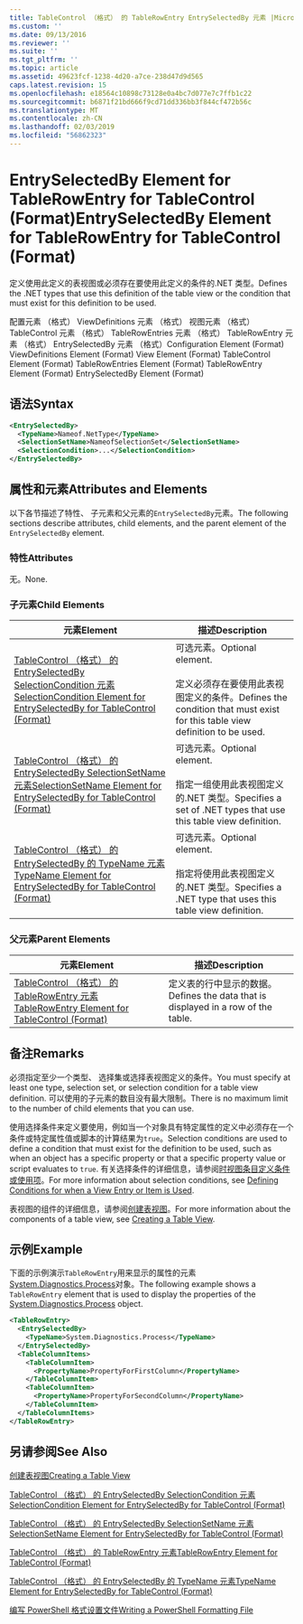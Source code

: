 ```yaml
---
title: TableControl （格式） 的 TableRowEntry EntrySelectedBy 元素 |Microsoft Docs
ms.custom: ''
ms.date: 09/13/2016
ms.reviewer: ''
ms.suite: ''
ms.tgt_pltfrm: ''
ms.topic: article
ms.assetid: 49623fcf-1238-4d20-a7ce-238d47d9d565
caps.latest.revision: 15
ms.openlocfilehash: e18564c10898c73128e0a4bc7d077e7c7ffb1c22
ms.sourcegitcommit: b6871f21bd666f9cd71dd336bb3f844cf472b56c
ms.translationtype: MT
ms.contentlocale: zh-CN
ms.lasthandoff: 02/03/2019
ms.locfileid: "56862323"
---
```

# <a name="entryselectedby-element-for-tablerowentry--for-tablecontrol-format"></a><span data-ttu-id="5166e-102">EntrySelectedBy Element for TableRowEntry for TableControl (Format)</span><span class="sxs-lookup"><span data-stu-id="5166e-102">EntrySelectedBy Element for TableRowEntry  for TableControl (Format)</span></span>

<span data-ttu-id="5166e-103">定义使用此定义的表视图或必须存在要使用此定义的条件的.NET 类型。</span><span class="sxs-lookup"><span data-stu-id="5166e-103">Defines the .NET types that use this definition of the table view or the condition that must exist for this definition to be used.</span></span>

<span data-ttu-id="5166e-104">配置元素 （格式） ViewDefinitions 元素 （格式） 视图元素 （格式） TableControl 元素 （格式） TableRowEntries 元素 （格式） TableRowEntry 元素 （格式） EntrySelectedBy 元素 （格式）</span><span class="sxs-lookup"><span data-stu-id="5166e-104">Configuration Element (Format) ViewDefinitions Element (Format) View Element (Format) TableControl Element (Format) TableRowEntries Element (Format) TableRowEntry Element (Format) EntrySelectedBy Element (Format)</span></span>

## <a name="syntax"></a><span data-ttu-id="5166e-105">语法</span><span class="sxs-lookup"><span data-stu-id="5166e-105">Syntax</span></span>

```xml
<EntrySelectedBy>
  <TypeName>Nameof.NetType</TypeName>
  <SelectionSetName>NameofSelectionSet</SelectionSetName>
  <SelectionCondition>...</SelectionCondition>
</EntrySelectedBy>
```

## <a name="attributes-and-elements"></a><span data-ttu-id="5166e-106">属性和元素</span><span class="sxs-lookup"><span data-stu-id="5166e-106">Attributes and Elements</span></span>

<span data-ttu-id="5166e-107">以下各节描述了特性、 子元素和父元素的`EntrySelectedBy`元素。</span><span class="sxs-lookup"><span data-stu-id="5166e-107">The following sections describe attributes, child elements, and the parent element of the `EntrySelectedBy` element.</span></span>

### <a name="attributes"></a><span data-ttu-id="5166e-108">特性</span><span class="sxs-lookup"><span data-stu-id="5166e-108">Attributes</span></span>

<span data-ttu-id="5166e-109">无。</span><span class="sxs-lookup"><span data-stu-id="5166e-109">None.</span></span>

### <a name="child-elements"></a><span data-ttu-id="5166e-110">子元素</span><span class="sxs-lookup"><span data-stu-id="5166e-110">Child Elements</span></span>

|<span data-ttu-id="5166e-111">元素</span><span class="sxs-lookup"><span data-stu-id="5166e-111">Element</span></span>|<span data-ttu-id="5166e-112">描述</span><span class="sxs-lookup"><span data-stu-id="5166e-112">Description</span></span>|
|-------------|-----------------|
|[<span data-ttu-id="5166e-113">TableControl （格式） 的 EntrySelectedBy SelectionCondition 元素</span><span class="sxs-lookup"><span data-stu-id="5166e-113">SelectionCondition Element for EntrySelectedBy for TableControl (Format)</span></span>](./selectioncondition-element-for-entryselectedby-for-tablecontrol-format.md)|<span data-ttu-id="5166e-114">可选元素。</span><span class="sxs-lookup"><span data-stu-id="5166e-114">Optional element.</span></span><br /><br /> <span data-ttu-id="5166e-115">定义必须存在要使用此表视图定义的条件。</span><span class="sxs-lookup"><span data-stu-id="5166e-115">Defines the condition that must exist for this table view definition to be used.</span></span>|
|[<span data-ttu-id="5166e-116">TableControl （格式） 的 EntrySelectedBy SelectionSetName 元素</span><span class="sxs-lookup"><span data-stu-id="5166e-116">SelectionSetName Element for EntrySelectedBy for TableControl (Format)</span></span>](./selectionsetname-element-for-entryselectedby-for-tablecontrol-format.md)|<span data-ttu-id="5166e-117">可选元素。</span><span class="sxs-lookup"><span data-stu-id="5166e-117">Optional element.</span></span><br /><br /> <span data-ttu-id="5166e-118">指定一组使用此表视图定义的.NET 类型。</span><span class="sxs-lookup"><span data-stu-id="5166e-118">Specifies a set of .NET types that use this table view definition.</span></span>|
|[<span data-ttu-id="5166e-119">TableControl （格式） 的 EntrySelectedBy 的 TypeName 元素</span><span class="sxs-lookup"><span data-stu-id="5166e-119">TypeName Element for EntrySelectedBy for TableControl (Format)</span></span>](./typename-element-for-entryselectedby-for-tablecontrol-format.md)|<span data-ttu-id="5166e-120">可选元素。</span><span class="sxs-lookup"><span data-stu-id="5166e-120">Optional element.</span></span><br /><br /> <span data-ttu-id="5166e-121">指定将使用此表视图定义的.NET 类型。</span><span class="sxs-lookup"><span data-stu-id="5166e-121">Specifies a .NET type that uses this table view definition.</span></span>|

### <a name="parent-elements"></a><span data-ttu-id="5166e-122">父元素</span><span class="sxs-lookup"><span data-stu-id="5166e-122">Parent Elements</span></span>

|<span data-ttu-id="5166e-123">元素</span><span class="sxs-lookup"><span data-stu-id="5166e-123">Element</span></span>|<span data-ttu-id="5166e-124">描述</span><span class="sxs-lookup"><span data-stu-id="5166e-124">Description</span></span>|
|-------------|-----------------|
|[<span data-ttu-id="5166e-125">TableControl （格式） 的 TableRowEntry 元素</span><span class="sxs-lookup"><span data-stu-id="5166e-125">TableRowEntry Element for TableControl (Format)</span></span>](./tablerowentry-element-for-tablerowentroes-for-tablecontrol-format.md)|<span data-ttu-id="5166e-126">定义表的行中显示的数据。</span><span class="sxs-lookup"><span data-stu-id="5166e-126">Defines the data that is displayed in a row of the table.</span></span>|

## <a name="remarks"></a><span data-ttu-id="5166e-127">备注</span><span class="sxs-lookup"><span data-stu-id="5166e-127">Remarks</span></span>

<span data-ttu-id="5166e-128">必须指定至少一个类型、 选择集或选择表视图定义的条件。</span><span class="sxs-lookup"><span data-stu-id="5166e-128">You must specify at least one type, selection set, or selection condition for a table view definition.</span></span> <span data-ttu-id="5166e-129">可以使用的子元素的数目没有最大限制。</span><span class="sxs-lookup"><span data-stu-id="5166e-129">There is no maximum limit to the number of child elements that you can use.</span></span>

<span data-ttu-id="5166e-130">使用选择条件来定义要使用，例如当一个对象具有特定属性的定义中必须存在一个条件或特定属性值或脚本的计算结果为`true`。</span><span class="sxs-lookup"><span data-stu-id="5166e-130">Selection conditions are used to define a condition that must exist for the definition to be used, such as when an object has a specific property or that a specific property value or script evaluates to `true`.</span></span> <span data-ttu-id="5166e-131">有关选择条件的详细信息，请参阅[时视图条目定义条件或使用项](./defining-conditions-for-displaying-data.md)。</span><span class="sxs-lookup"><span data-stu-id="5166e-131">For more information about selection conditions, see [Defining Conditions for when a View Entry or Item is Used](./defining-conditions-for-displaying-data.md).</span></span>

<span data-ttu-id="5166e-132">表视图的组件的详细信息，请参阅[创建表视图](./creating-a-table-view.md)。</span><span class="sxs-lookup"><span data-stu-id="5166e-132">For more information about the components of a table view, see [Creating a Table View](./creating-a-table-view.md).</span></span>

## <a name="example"></a><span data-ttu-id="5166e-133">示例</span><span class="sxs-lookup"><span data-stu-id="5166e-133">Example</span></span>

<span data-ttu-id="5166e-134">下面的示例演示`TableRowEntry`用来显示的属性的元素[System.Diagnostics.Process](/dotnet/api/System.Diagnostics.Process)对象。</span><span class="sxs-lookup"><span data-stu-id="5166e-134">The following example shows a `TableRowEntry` element that is used to display the properties of the [System.Diagnostics.Process](/dotnet/api/System.Diagnostics.Process) object.</span></span>

```xml
<TableRowEntry>
  <EntrySelectedBy>
    <TypeName>System.Diagnostics.Process</TypeName>
  </EntrySelectedBy>
  <TableColumnItems>
    <TableColumnItem>
      <PropertyName>PropertyForFirstColumn</PropertyName>
    </TableColumnItem>
    <TableColumnItem>
      <PropertyName>PropertyForSecondColumn</PropertyName>
    </TableColumnItem>
  </TableColumnItems>
</TableRowEntry>
```

## <a name="see-also"></a><span data-ttu-id="5166e-135">另请参阅</span><span class="sxs-lookup"><span data-stu-id="5166e-135">See Also</span></span>

[<span data-ttu-id="5166e-136">创建表视图</span><span class="sxs-lookup"><span data-stu-id="5166e-136">Creating a Table View</span></span>](./creating-a-table-view.md)

[<span data-ttu-id="5166e-137">TableControl （格式） 的 EntrySelectedBy SelectionCondition 元素</span><span class="sxs-lookup"><span data-stu-id="5166e-137">SelectionCondition Element for EntrySelectedBy for TableControl (Format)</span></span>](./selectioncondition-element-for-entryselectedby-for-tablecontrol-format.md)

[<span data-ttu-id="5166e-138">TableControl （格式） 的 EntrySelectedBy SelectionSetName 元素</span><span class="sxs-lookup"><span data-stu-id="5166e-138">SelectionSetName Element for EntrySelectedBy for TableControl (Format)</span></span>](./selectionsetname-element-for-entryselectedby-for-tablecontrol-format.md)

[<span data-ttu-id="5166e-139">TableControl （格式） 的 TableRowEntry 元素</span><span class="sxs-lookup"><span data-stu-id="5166e-139">TableRowEntry Element for TableControl (Format)</span></span>](./tablerowentry-element-for-tablerowentroes-for-tablecontrol-format.md)

[<span data-ttu-id="5166e-140">TableControl （格式） 的 EntrySelectedBy 的 TypeName 元素</span><span class="sxs-lookup"><span data-stu-id="5166e-140">TypeName Element for EntrySelectedBy for TableControl (Format)</span></span>](./typename-element-for-entryselectedby-for-tablecontrol-format.md)

[<span data-ttu-id="5166e-141">编写 PowerShell 格式设置文件</span><span class="sxs-lookup"><span data-stu-id="5166e-141">Writing a PowerShell Formatting File</span></span>](./writing-a-powershell-formatting-file.md)
